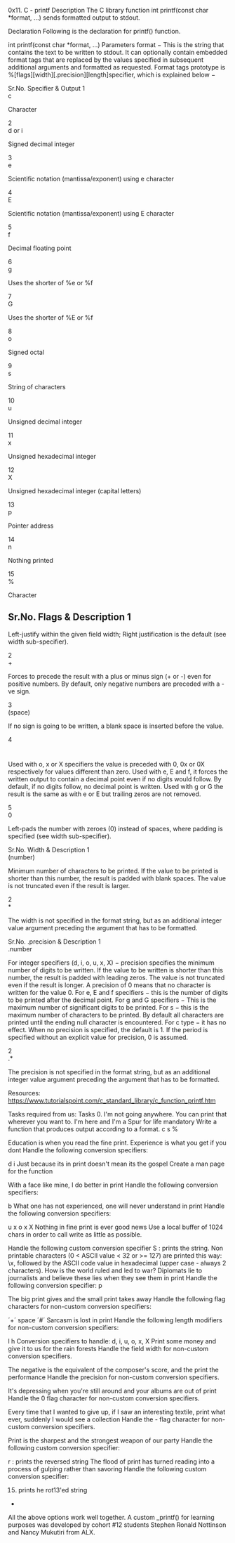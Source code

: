 0x11. C - printf
Description
The C library function int printf(const char *format, ...) sends formatted output to stdout.

Declaration
Following is the declaration for printf() function.

int printf(const char *format, ...)
Parameters
format − This is the string that contains the text to be written to stdout. It can optionally contain embedded format tags that are replaced by the values specified in subsequent additional arguments and formatted as requested. Format tags prototype is %[flags][width][.precision][length]specifier, which is explained below −

Sr.No.	Specifier & Output
1	
c

Character

2	
d or i

Signed decimal integer

3	
e

Scientific notation (mantissa/exponent) using e character

4	
E

Scientific notation (mantissa/exponent) using E character

5	
f

Decimal floating point

6	
g

Uses the shorter of %e or %f

7	
G

Uses the shorter of %E or %f

8	
o

Signed octal

9	
s

String of characters

10	
u

Unsigned decimal integer

11	
x

Unsigned hexadecimal integer

12	
X

Unsigned hexadecimal integer (capital letters)

13	
p

Pointer address

14	
n

Nothing printed

15	
%

Character

Sr.No.	Flags & Description
1	
-

Left-justify within the given field width; Right justification is the default (see width sub-specifier).

2	
+

Forces to precede the result with a plus or minus sign (+ or -) even for positive numbers. By default, only negative numbers are preceded with a -ve sign.

3	
(space)

If no sign is going to be written, a blank space is inserted before the value.

4	
#

Used with o, x or X specifiers the value is preceded with 0, 0x or 0X respectively for values different than zero. Used with e, E and f, it forces the written output to contain a decimal point even if no digits would follow. By default, if no digits follow, no decimal point is written. Used with g or G the result is the same as with e or E but trailing zeros are not removed.

5	
0

Left-pads the number with zeroes (0) instead of spaces, where padding is specified (see width sub-specifier).

Sr.No.	Width & Description
1	
(number)

Minimum number of characters to be printed. If the value to be printed is shorter than this number, the result is padded with blank spaces. The value is not truncated even if the result is larger.

2	
*

The width is not specified in the format string, but as an additional integer value argument preceding the argument that has to be formatted.

Sr.No.	.precision & Description
1	
.number

For integer specifiers (d, i, o, u, x, X) − precision specifies the minimum number of digits to be written. If the value to be written is shorter than this number, the result is padded with leading zeros. The value is not truncated even if the result is longer. A precision of 0 means that no character is written for the value 0. For e, E and f specifiers − this is the number of digits to be printed after the decimal point. For g and G specifiers − This is the maximum number of significant digits to be printed. For s − this is the maximum number of characters to be printed. By default all characters are printed until the ending null character is encountered. For c type − it has no effect. When no precision is specified, the default is 1. If the period is specified without an explicit value for precision, 0 is assumed.

2	
.*

The precision is not specified in the format string, but as an additional integer value argument preceding the argument that has to be formatted.

Resources: https://www.tutorialspoint.com/c_standard_library/c_function_printf.htm

Tasks required from us:
Tasks
0. I'm not going anywhere. You can print that wherever you want to. I'm here and I'm a Spur for life
mandatory
Write a function that produces output according to a format.
c
s
%

Education is when you read the fine print. Experience is what you get if you dont
Handle the following conversion specifiers:

d
i
Just because its in print doesn't mean its the gospel
Create a man page for the function

With a face like mine, I do better in print
Handle the following conversion specifiers:

b
What one has not experienced, one will never understand in print
Handle the following conversion specifiers:

u
x
o
x
X
Nothing in fine print is ever good news
Use a local buffer of 1024 chars in order to call write as little as possible.

Handle the following custom conversion specifier
S : prints the string.
Non printable characters (0 < ASCII value < 32 or >= 127) are printed this way: \x, followed by the ASCII code value in hexadecimal (upper case - always 2 characters).
How is the world ruled and led to war? Diplomats lie to journalists and believe these lies when they see them in print
Handle the following conversion specifier: p

The big print gives and the small print takes away
Handle the following flag characters for non-custom conversion specifiers:

´+´
space
´#´
Sarcasm is lost in print
Handle the following length modifiers for non-custom conversion specifiers:

l
h Conversion specifiers to handle: d, i, u, o, x, X
Print some money and give it to us for the rain forests
Handle the field width for non-custom conversion specifiers.

The negative is the equivalent of the composer's score, and the print the performance
Handle the precision for non-custom conversion specifiers.

It's depressing when you're still around and your albums are out of print
Handle the 0 flag character for non-custom conversion specifiers.

Every time that I wanted to give up, if I saw an interesting textile, print what ever, suddenly I would see a collection
Handle the - flag character for non-custom conversion specifiers.

Print is the sharpest and the strongest weapon of our party
Handle the following custom conversion specifier:

r : prints the reversed string
The flood of print has turned reading into a process of gulping rather than savoring
Handle the following custom conversion specifier:

15. prints he rot13'ed string
*
All the above options work well together.
A custom _printf() for learning purposes was developed by 
cohort #12 students Stephen Ronald Nottinson and Nancy Mukutiri from ALX. 
